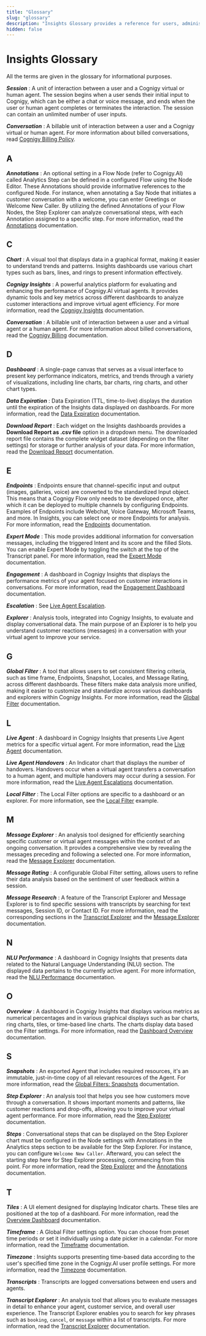```yaml
---
title: "Glossary"
slug: "glossary"
description: "Insights Glossary provides a reference for users, administrators, and anyone involved in the operation or understanding of Insights software and practices."
hidden: false
---
```


# Insights Glossary

All the terms are given in the glossary for informational purposes.

_**Session**_
: A unit of interaction between a user and a Cognigy virtual or human agent. The session begins when a user sends their initial input to Cognigy, which can be either a chat or voice message, and ends when the user or human agent completes or terminates the interaction. The session can contain an unlimited number of user inputs.

_**Conversation**_
: A billable unit of interaction between a user and a Cognigy virtual or human agent. For more information about billed conversations, read [Cognigy Billing Policy](../ai/billing.md).

## A

_**Annotations**_
: An optional setting in a Flow Node (refer to Cognigy.AI) called Analytics Step can be defined in a configured Flow using the Node Editor. These Annotations should provide informative references to the configured Node. For instance, when annotating a Say Node that initiates a customer conversation with a welcome, you can enter Greetings or Welcome New Caller. By utilizing the defined Annotations of your Flow Nodes, the Step Explorer can analyze conversational steps, with each Annotation assigned to a specific step. For more information, read the [Annotations](step-explorer.md#annotations) documentation.

## C

_**Chart**_
: A visual tool that displays data in a graphical format, making it easier to understand trends and patterns. Insights dashboards use various chart types such as bars, lines, and rings to present information effectively.

_**Cognigy Insights**_
: A powerful analytics platform for evaluating and enhancing the performance of Cognigy.AI virtual agents. It provides dynamic tools and key metrics across different dashboards to analyze customer interactions and improve virtual agent efficiency. For more information, read the [Cognigy Insights](cognigy-insights.md) documentation.

_**Conversation**_
: A billable unit of interaction between a user and a virtual agent or a human agent. For more information about billed conversations, read the [Cognigy Billing](../ai/billing.md) documentation.

## D

_**Dashboard**_
: A single-page canvas that serves as a visual interface to present key performance indicators, metrics, and trends through a variety of visualizations, including line charts, bar charts, ring charts, and other chart types.

_**Data Expiration**_
: Data Expiration (TTL, time-to-live) displays the duration until the expiration of the Insights data displayed on dashboards. For more information, read the [Data Expiration](ttl.md) documentation.

_**Download Report**_
: Each widget on the Insights dashboards provides a **Download Report as .csv file** option in a dropdown menu. The downloaded report file contains the complete widget dataset (depending on the filter settings) for storage or further analysis of your data. For more information, read the [Download Report](download-report.md) documentation.

## E

_**Endpoints**_
: Endpoints ensure that channel-specific input and output (images, galleries, voice) are converted to the standardized Input object. This means that a Cognigy Flow only needs to be developed once, after which it can be deployed to multiple channels by configuring Endpoints. Examples of Endpoints include Webchat, Voice Gateway, Microsoft Teams, and more. In Insights, you can select one or more Endpoints for analysis. For more information, read the [Endpoints](global-filter.md#endpoints) documentation.

_**Expert Mode**_
: This mode provides additional information for conversation messages, including the triggered Intent and its score and the filled Slots. You can enable Expert Mode by toggling the switch at the top of the Transcript panel. For more information, read the [Expert Mode](transcript-explorer.md#expert-mode) documentation.

_**Engagement**_
: A dashboard in Cognigy Insights that displays the performance metrics of your agent focused on customer interactions in conversations. For more information, read the [Engagement Dashboard](dashboard-engagement.md) documentation.

_**Escalation**_
: See [Live Agent Escalation](#L).

_**Explorer**_
: Analysis tools, integrated into Cognigy Insights, to evaluate and display conversational data. The main purpose of an Explorer is to help you understand customer reactions (messages) in a conversation with your virtual agent to improve your service.

## G

_**Global Filter**_
: A tool that allows users to set consistent filtering criteria, such as time frame, Endpoints, Snapshot, Locales, and Message Rating, across different dashboards. These filters make data analysis more unified, making it easier to customize and standardize across various dashboards and explorers within Cognigy Insights. For more information, read the [Global Filter](global-filter.md) documentation.

## L

_**Live Agent**_
: A dashboard in Cognigy Insights that presents Live Agent metrics for a specific virtual agent. For more information, read the [Live Agent](dashboard-live-agent.md) documentation.

_**Live Agent Handovers**_
: An Indicator chart that displays the number of handovers. Handovers occur when a virtual agent transfers a conversation to a human agent, and multiple handovers may occur during a session. For more information, read the [Live Agent Escalations](dashboard-live-agent.md#live-agent-escalations) documentation.

_**Local Filter**_
: The Local Filter options are specific to a dashboard or an explorer. For more information, see the [Local Filter](message-explorer.md) example.

## M

_**Message Explorer**_
: An analysis tool designed for efficiently searching specific customer or virtual agent messages within the context of an ongoing conversation. It provides a comprehensive view by revealing the messages preceding and following a selected one. For more information, read the [Message Explorer](message-explorer.md) documentation.

_**Message Rating**_
: A configurable Global Filter setting, allows users to refine their data analysis based on the sentiment of user feedback within a session.

_**Message Research**_
: A feature of the Transcript Explorer and Message Explorer is to find specific sessions with transcripts by searching for text messages, Session ID, or Contact ID. For more information, read the corresponding sections in the [Transcript Explorer](transcript-explorer.md#message-research) and the [Message Explorer](message-explorer.md) documentation.

## N

_**NLU Performance**_
: A dashboard in Cognigy Insights that presents data related to the Natural Language Understanding (NLU) section. The displayed data pertains to the currently active agent. For more information, read the [NLU Performance](dashboard-nlu-performance.md) documentation.

## O

_**Overview**_
: A dashboard in Cognigy Insights that displays various metrics as numerical percentages and in various graphical displays such as bar charts, ring charts, tiles, or time-based line charts. The charts display data based on the Filter settings. For more information, read the [Dashboard Overview](dashboard-overview.md) documentation.

## S

_**Snapshots**_
: An exported Agent that includes required resources, it's an immutable, just-in-time copy of all relevant resources of the Agent. For more information, read the [Global Filters: Snapshots](global-filter.md#snapshot) documentation.

_**Step Explorer**_
: An analysis tool that helps you see how customers move through a conversation. It shows important moments and patterns, like customer reactions and drop-offs, allowing you to improve your virtual agent performance. For more information, read the [Step Explorer](step-explorer.md) documentation.

_**Steps**_
: Conversational steps that can be displayed on the Step Explorer chart must be configured in the Node settings with Annotations in the Analytics steps section to be available for the Step Explorer. For instance, you can configure `Welcome New Caller`. Afterward, you can select the starting step here for Step Explorer processing, commencing from this point. For more information, read the [Step Explorer](step-explorer.md) and the [Annotations](step-explorer.md#annotations) documentation.

## T

_**Tiles**_
: A UI element designed for displaying Indicator charts. These tiles are positioned at the top of a dashboard. For more information, read the [Overview Dashboard](dashboard-overview.md) documentation.

_**Timeframe**_
: A Global Filter settings option. You can choose from preset time periods or set it individually using a date picker in a calendar. For more information, read the [Timeframe](global-filter.md#timeframe) documentation.

_**Timezone**_
: Insights supports presenting time-based data according to the user's specified time zone in the Cognigy.AI user profile settings. For more information, read the [Timezone](timezone.md) documentation.

_**Transcripts**_
: Transcripts are logged conversations between end users and agents.

_**Transcript Explorer**_
: An analysis tool that allows you to evaluate messages in detail to enhance your agent, customer service, and overall user experience. The Transcript Explorer enables you to search for key phrases such as `booking`, `cancel`, or `message` within a list of transcripts. For more information, read the [Transcript Explorer](transcript-explorer.md) documentation.